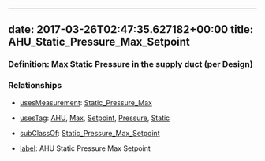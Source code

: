 
---
date: 2017-03-26T02:47:35.627182+00:00
title: AHU_Static_Pressure_Max_Setpoint
---
### Definition: Max Static Pressure in the supply duct (per Design)

### Relationships

* [usesMeasurement](https://brickschema.org/schema/1.0/BrickFrame#usesMeasurement): [Static_Pressure_Max](https://brickschema.org/schema/1.0/Brick#Static_Pressure_Max)

* [usesTag](https://brickschema.org/schema/1.0/BrickFrame#usesTag): [AHU](https://brickschema.org/schema/1.0/BrickTag#AHU), [Max](https://brickschema.org/schema/1.0/BrickTag#Max), [Setpoint](https://brickschema.org/schema/1.0/BrickTag#Setpoint), [Pressure](https://brickschema.org/schema/1.0/BrickTag#Pressure), [Static](https://brickschema.org/schema/1.0/BrickTag#Static)

* [subClassOf](http://www.w3.org/2000/01/rdf-schema#subClassOf): [Static_Pressure_Max_Setpoint](https://brickschema.org/schema/1.0/Brick#Static_Pressure_Max_Setpoint)

* [label](http://www.w3.org/2000/01/rdf-schema#label): AHU Static Pressure Max Setpoint
